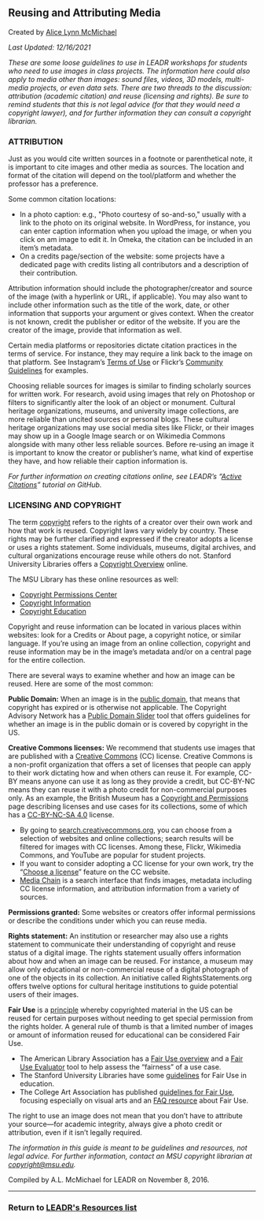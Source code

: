 ## Reusing and Attributing Media

Created by [Alice Lynn McMichael](https://amcmichael.commons.gc.cuny.edu/)

*Last Updated: 12/16/2021*

_These are some loose guidelines to use in LEADR workshops for students who need to use images in class projects. The information here could also apply to media other than images: sound files, videos, 3D models, multi-media projects, or even data sets. There are two threads to the discussion: attribution (academic citation) and reuse (licensing and rights). Be sure to remind students that this is not legal advice (for that they would need a copyright lawyer), and for further information they can consult a copyright librarian._

### ATTRIBUTION

Just as you would cite written sources in a footnote or parenthetical note, it is important to cite images and other media as sources. The location and format of the citation will depend on the tool/platform and whether the professor has a preference.

Some common citation locations:

*	In a photo caption: e.g., "Photo courtesy of so-and-so," usually with a link to the photo on its original website. In WordPress, for instance, you can enter caption information when you upload the image, or when you click on am image to edit it. In Omeka, the citation can be included in an item’s metadata.
*	On a credits page/section of the website: some projects have a dedicated page with credits listing all contributors and a description of their contribution.

Attribution information should include the photographer/creator and source of the image (with a hyperlink or URL, if applicable). You may also want to include other information such as the title of the work, date, or other information that supports your argument or gives context. When the creator is not known, credit the publisher or editor of the website. If you are the creator of the image, provide that information as well.

Certain media platforms or repositories dictate citation practices in the terms of service. For instance, they may require a link back to the image on that platform. See Instagram’s [Terms of Use](https://www.instagram.com/about/legal/terms/before-january-19-2013/) or Flickr’s [Community Guidelines](https://www.flickr.com/help/guidelines) for examples.  

Choosing reliable sources for images is similar to finding scholarly sources for written work. For research, avoid using images that rely on Photoshop or filters to significantly alter the look of an object or monument. Cultural heritage organizations, museums, and university image collections, are more reliable than uncited sources or personal blogs. These cultural heritage organizations may use social media sites like Flickr, or their images may show up in a Google Image search or on Wikimedia Commons alongside with many other less reliable sources. Before re-using an image it is important to know the creator or publisher’s name, what kind of expertise they have, and how reliable their caption information is.

_For further information on creating citations online, see LEADR’s “[Active Citations](https://github.com/leadr-msu/active-citations)” tutorial on GitHub._

### LICENSING AND COPYRIGHT
The term [copyright](http://www.wikiwand.com/en/Copyright) refers to the rights of a creator over their own work and how that work is reused. Copyright laws vary widely by country. These rights may be further clarified and expressed if the creator adopts a license or uses a rights statement. Some individuals, museums, digital archives, and cultural organizations encourage reuse while others do not. Stanford University Libraries offers a [Copyright Overview](http://fairuse.stanford.edu/overview/) online.

The MSU Library has these online resources as well:

*	[Copyright Permissions Center](https://copyright.lib.msu.edu/)
* 	[Copyright Information](http://libguides.lib.msu.edu/copyrt)
*	[Copyright Education](http://libguides.lib.msu.edu/healthsciencesimages/copyrighteducation)

Copyright and reuse information can be located in various places within websites: look for a Credits or About page, a copyright notice, or similar language. If you’re using an image from an online collection, copyright and reuse information may be in the image’s metadata and/or on a central page for the entire collection.

There are several ways to examine whether and how an image can be reused. Here are some of the most common:

**Public Domain:**
When an image is in the [public domain](http://www.wikiwand.com/en/Public_domain), that means that copyright has expired or is otherwise not applicable. The Copyright Advisory Network has a [Public Domain Slider](http://librarycopyright.net/resources/digitalslider/) tool that offers guidelines for whether an image is in the public domain or is covered by copyright in the US.

**Creative Commons licenses:** We recommend that students use images that are published with a [Creative Commons](https://creativecommons.org/) (CC) license. Creative Commons is a non-profit organization that offers a set of licenses that people can apply to their work dictating how and when others can reuse it. For example, CC-BY means anyone can use it as long as they provide a credit, but CC-BY-NC means they can reuse it with a photo credit for non-commercial purposes only. As an example, the British Museum has a [Copyright and Permissions](http://www.britishmuseum.org/about_this_site/terms_of_use/copyright_and_permissions.aspx) page describing licenses and use cases for its collections, some of which has a [CC-BY-NC-SA 4.0](https://creativecommons.org/licenses/by-nc-sa/4.0/) license.

*	By going to [search.creativecommons.org](http://search.creativecommons.org/), you can choose from a selection of websites and online collections; search results will be filtered for images with CC licenses. Among these, Flickr, Wikimedia Commons, and YouTube are popular for student projects.
*	If you want to consider adopting a CC license for your own work, try the “[Choose a license](https://creativecommons.org/share-your-work/)” feature on the CC website.
*	[Media Chain](http://www.mediachain.io/) is a search interface that finds images, metadata including CC license information, and attribution information from a variety of sources.

**Permissions granted:** Some websites or creators offer informal permissions or describe the conditions under which you can reuse media.

**Rights statement:** An institution or researcher may also use a rights statement to communicate their understanding of copyright and reuse status of a digital image. The rights statement usually offers information about how and when an image can be reused. For instance, a museum may allow only educational or non-commercial reuse of a digital photograph of one of the objects in its collection. An initiative called RightsStatements.org offers twelve options for cultural heritage institutions to guide potential users of their images.

**Fair Use** is a [principle](http://www.wikiwand.com/en/Fair_use) whereby copyrighted material in the US can be reused for certain purposes without needing to get special permission from the rights holder. A general rule of thumb is that a limited number of images or amount of information reused for educational can be considered Fair Use.  

*	The American Library Association has a [Fair Use overview](http://fairuse.stanford.edu/overview/) and a [Fair Use Evaluator](http://librarycopyright.net/resources/fairuse/) tool to help assess the “fairness” of a use case.
*	The Stanford University Libraries have some [guidelines](http://fairuse.stanford.edu/overview/academic-and-educational-permissions/proposed-fair-use-guidelines/) for Fair Use in education.
*	The College Art Association has published [guidelines for Fair Use](http://www.collegeart.org/fair-use/best-practices), focusing especially on visual arts and an [FAQ resource](http://www.collegeart.org/fair-use/faq) about Fair Use.  

The right to use an image does not mean that you don’t have to attribute your source—for academic integrity, always give a photo credit or attribution, even if it isn’t legally required.    

_The information in this guide is meant to be guidelines and resources, not legal advice. For further information, contact an MSU copyright librarian at copyright@msu.edu._



Compiled by A.L. McMichael for LEADR on November 8, 2016.

-----
### Return to [LEADR's Resources list](https://leadr-msu.github.io/)
